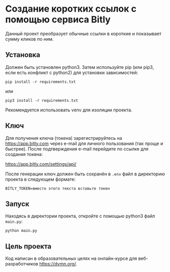 # Создание коротких ссылок с помощью сервиса Bitly

Данный проект преобразует обычные ссылки в короткие и показывает сумму кликов по ним.


## Установка

Должен быть установлен python3.
Затем используйте pip (или pip3, если есть конфликт с python2) для установки зависимостей:

`pip install -r requirements.txt`

или

`pip3 install -r requirements.txt`

Рекомендуется использовать venv для изоляции проекта.


## Ключ

Для получения ключа (токена) зарегистрируйтесь на https://app.bitly.com через e-mail для личного пользования (так проще и быстрее). После подтверждения e-mail перейдите по ссылке для создания токена:

https://app.bitly.com/settings/api/

После генерации ключ должен быть сохранён в `.env` файл в директорию проекта в следующем формате:

`BITLY_TOKEN=вместо этого текста вставьте токен`


## Запуск

Находясь в директории проекта, откройте с помощью python3 файл `main.py`:

`python main.py`


## Цель проекта

Код написан в образовательных целях на онлайн-курсе для веб-разработчиков https://dvmn.org/.
